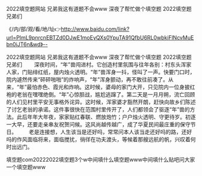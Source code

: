 2022填空题网站
兄弟我这有道题不会www
深夜了帮忙做个填空题
2022填空题兄弟们


《/内/部/观/看/地/址👉http://www.baidu.com/link?url=PImL9pnrcnEBTZd0DJwE1moEyQXs0YpuTA91QfbU6RL0wbkiFlNcvMuEbn0iJT6n&wd》--

2022填空题网站
兄弟我这有道题不会www
深夜了帮忙做个填空题
2022填空题兄弟们
　　深夜时间，“年”兽闯进村。它创造村里氛围与往年各别：村东头浑家人家，门贴绯红纸，屋内烛火透明。“年”兽浑身一抖，怪叫了一声。快要门口时，院内遽然传来“砰砰啪啪”的炸响声，“年”浑身颤动，再不敢往前凑了。从来，“年”最怕赤色、霞光和炸响。这时候，婆母的家门大开，只见院内一位身披红袍的老翁在嘿嘿绝倒。“年”心惊胆战，尴尬逃蹿了。第二天是一月月朔，流亡回顾的人们见村里平安无事格外诧异。这时候，浑家婆才豁然开朗，赶快向故乡们陈述了讨乞老翁的承诺。这件事很快在范围村里传开了，人们都领会了驱逐“年”兽的方法。此后年年大年夜，家家贴红春联、燃放炮竹；户户烛火透明、守更待岁。初逐一大早，还要走亲串友祝贺问候。这风尚越传越广，成了华夏民间最庄重的保守节日。
　　老是连接想，人生该当是还好吗，常常问本人该当走还好吗的路，还好吗的作风面临将来，面临搅扰，徜徉在功夫渡头，等候着那艘远航的帆，兴叹着何时出远门。





填空题com20222022填空题3个w中间填什么填空题www中间填什么贴吧问大家一个填空题www
